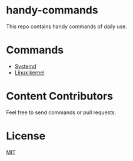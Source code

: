 # handy-commands
This repo contains handy commands of daily use.

# Commands
- [Systemd](systemd.md)
- [Linux kernel](linux-kernel.md)

# Content Contributors
Feel free to send commands or pull requests.

# License
[MIT](LICENSE)

